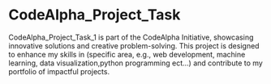 # CodeAlpha_Project_Task
CodeAlpha_Project_Task_1 is part of the CodeAlpha Initiative, showcasing innovative solutions and creative problem-solving. This project is designed to enhance my skills in (specific area, e.g., web development, machine learning, data visualization,python programming ect...) and contribute to my portfolio of impactful projects.
